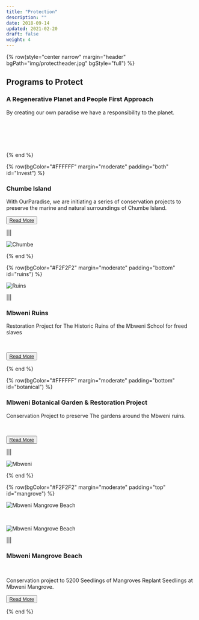 ```yaml
---
title: "Protection"
description: ""
date: 2018-09-14
updated: 2021-02-20
draft: false
weight: 4
---
```


<!-- section 1 (JP) -->

{% row(style="center narrow" margin="header" bgPath="img/protectheader.jpg" bgStyle="full") %}

## Programs to Protect

### A Regenerative Planet and People First Approach

By creating our own paradise we have a responsibility to the planet.

<br>
<br>
<br>
<br>

{% end %}

{% row(bgColor="#FFFFFF" margin="moderate" padding="both" id="Invest") %}

### Chumbe Island

<p>
With OurParadise, we are initiating a series of conservation projects to preserve the marine and natural surroundings of Chumbe Island.
</p>

<button>[Read More](/protection/chumbeisland_pro)</button>

|||

![Chumbe](img/chumbeprotection.png#large)

{% end %}

<!-- section 2 (Fun beach) -->

{% row(bgColor="#F2F2F2" margin="moderate" padding="bottom" id="ruins") %}

![Ruins](img/mbweniruins3.jpeg#large)

|||

### Mbweni Ruins

<p>Restoration Project for The Historic Ruins of the Mbweni School for freed slaves</p>
<br>

<button>[Read More](/protection/mbweniruins_pro)</button>

{% end %}

{% row(bgColor="#FFFFFF" margin="moderate" padding="bottom" id="botanical") %}

### Mbweni Botanical Garden & Restoration Project

<p>Conservation Project to preserve The gardens around the Mbweni ruins.</p>
<br>

<button>[Read More](/protection/mbweniruins_pro)</button>


|||

![Mbweni](img/mbweniprotection4.jpg#large)

{% end %}

{% row(bgColor="#F2F2F2" margin="moderate" padding="top" id="mangrove") %}

![Mbweni Mangrove Beach](img/mangrove_beach.png#large)

<br>

![Mbweni Mangrove Beach](img/mbweni_mangrove.jpeg#large)


|||

### Mbweni Mangrove Beach

​<p>​Conservation project to 5200 Seedlings of Mangroves Replant Seedlings at Mbweni Mangrove.</p>

<button>[Read More](/protection/mbwenimangrove_pro)</button>

{% end %}

